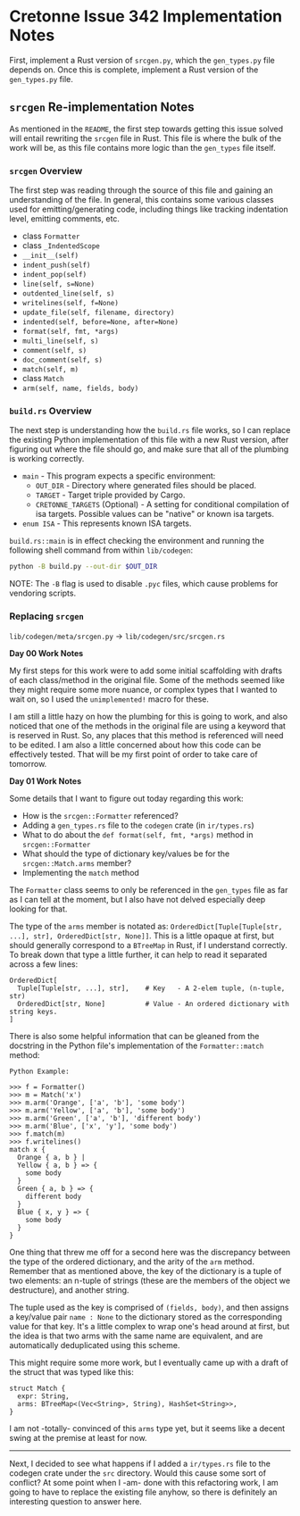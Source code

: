 # Cretonne Issue 342 Implementation Notes

First, implement a Rust version of `srcgen.py`, which the `gen_types.py` file
depends on. Once this is complete, implement a Rust version of the
`gen_types.py` file.

## `srcgen` Re-implementation Notes

As mentioned in the `README`, the first step towards getting this issue solved
will entail rewriting the `srcgen` file in Rust. This file is where the bulk
of the work will be, as this file contains more logic than the `gen_types`
file itself.

### `srcgen` Overview

The first step was reading through the source of this file and gaining an
understanding of the file. In general, this contains some various classes
used for emitting/generating code, including things like tracking indentation
level, emitting comments, etc.

*  class `Formatter`
  * class `_IndentedScope`
  *  `__init__(self)`
  *  `indent_push(self)`
  *  `indent_pop(self)`
  *  `line(self, s=None)`
  *  `outdented_line(self, s)`
  *  `writelines(self, f=None)`
  *  `update_file(self, filename, directory)`
  *  `indented(self, before=None, after=None)`
  *  `format(self, fmt, *args)`
  *  `multi_line(self, s)`
  *  `comment(self, s)`
  *  `doc_comment(self, s)`
  *  `match(self, m)`
*  class `Match`
  *  `arm(self, name, fields, body)`

### `build.rs` Overview

The next step is understanding how the `build.rs` file works, so I can replace
the existing Python implementation of this file with a new Rust version,
after figuring out where the file should go, and make sure that all of the
plumbing is working correctly.

*  `main` - This program expects a specific environment:
    *  `OUT_DIR` - Directory where generated files should be placed.
    *  `TARGET` - Target triple provided by Cargo.
    *  `CRETONNE_TARGETS` (Optional) -  A setting for conditional compilation
        of isa targets. Possible values can be "native" or known isa targets.
*  `enum ISA` - This represents known ISA targets.

`build.rs::main` is in effect checking the environment and running the
following shell command from within `lib/codegen`:

```sh
python -B build.py --out-dir $OUT_DIR
```

NOTE: The `-B` flag is used to disable `.pyc` files, which cause problems
for vendoring scripts.

### Replacing `srcgen`

`lib/codegen/meta/srcgen.py` -> `lib/codegen/src/srcgen.rs`

__Day 00 Work Notes__

My first steps for this work were to add some initial scaffolding with drafts
of each class/method in the original file. Some of the methods seemed like
they might require some more nuance, or complex types that I wanted to
wait on, so I used the `unimplemented!` macro for these.

I am still a little hazy on how the plumbing for this is going to work, and
also noticed that one of the methods in the original file are using a keyword
that is reserved in Rust. So, any places that this method is referenced will
need to be edited. I am also a little concerned about how this code can
be effectively tested. That will be my first point of order to take care of
tomorrow.

__Day 01 Work Notes__

Some details that I want to figure out today regarding this work:

*  How is the `srcgen::Formatter` referenced?
*  Adding a `gen_types.rs` file to the `codegen` crate (in `ir/types.rs`)
*  What to do about the `def format(self, fmt, *args)` method in `srcgen::Formatter`
*  What should the type of dictionary key/values be for the `srcgen::Match.arms` member?
*  Implementing the `match` method

The `Formatter` class seems to only be referenced in the `gen_types` file
as far as I can tell at the moment, but I also have not delved especially
deep looking for that.

The type of the `arms` member is notated as: `OrderedDict[Tuple[Tuple[str, ...], str], OrderedDict[str, None]]`.
This is a little opaque at first, but should generally correspond to a
`BTreeMap` in Rust, if I understand correctly. To break down that type a little
further, it can help to read it separated across a few lines:

```
OrderedDict[
  Tuple[Tuple[str, ...], str],    # Key   - A 2-elem tuple, (n-tuple, str)
  OrderedDict[str, None]          # Value - An ordered dictionary with string keys.
]
```

There is also some helpful information that can be gleaned from the docstring
in the Python file's implementation of the `Formatter::match` method:

```
Python Example:

>>> f = Formatter()
>>> m = Match('x')
>>> m.arm('Orange', ['a', 'b'], 'some body')
>>> m.arm('Yellow', ['a', 'b'], 'some body')
>>> m.arm('Green', ['a', 'b'], 'different body')
>>> m.arm('Blue', ['x', 'y'], 'some body')
>>> f.match(m)
>>> f.writelines()
match x {
  Orange { a, b } |
  Yellow { a, b } => {
    some body
  }
  Green { a, b } => {
    different body
  }
  Blue { x, y } => {
    some body
  }
}
```

One thing that threw me off for a second here was the discrepancy between the
type of the ordered dictionary, and the arity of the `arm` method. Remember
that as mentioned above, the key of the dictionary is a tuple of two elements:
an n-tuple of strings (these are the members of the object we destructure),
and another string.

The tuple used as the key is comprised of `(fields, body)`, and then assigns
a key/value pair `name : None` to the dictionary stored as the corresponding
value for that key. It's a little complex to wrap one's head around at first,
but the idea is that two arms with the same name are equivalent, and are
automatically deduplicated using this scheme.

This might require some more work, but I eventually came up with a draft of
the struct that was typed like this:

```
struct Match {
  expr: String,
  arms: BTreeMap<(Vec<String>, String), HashSet<String>>,
}
```

I am not -totally- convinced of this `arms` type yet, but it seems like a
decent swing at the premise at least for now.

---

Next, I decided to see what happens if I added a `ir/types.rs` file to the
codegen crate under the `src` directory. Would this cause some sort of
conflict? At some point when I -am- done with this refactoring work, I am
going to have to replace the existing file anyhow, so there is definitely an
interesting question to answer here.

